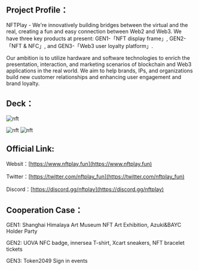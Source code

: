 ## Project Profile：

NFTPlay - We're innovatively building bridges between the virtual and the real, creating a fun and easy connection between Web2 and Web3. We have three key products at present: GEN1-「NFT display frame」, GEN2-「NFT & NFC」, and GEN3-「Web3 user loyalty platform」.

Our ambition is to utilize hardware and software technologies to enrich the presentation, interaction, and marketing scenarios of blockchain and Web3 applications in the real world. We aim to help brands, IPs, and organizations build new customer relationships and enhancing user engagement and brand loyalty.

## Deck：

![nft](https://github.com/NFTPlay-fun/NFTPlay/blob/main/670892368739_1488_nft_0.png)

![nft](https://nftplay-static.oss-cn-hongkong.aliyuncs.com/temp/670892368739_1488_nft_1.png)
![nft](https://nftplay-static.oss-cn-hongkong.aliyuncs.com/temp/670892368739_1488_nft_2.png)

## Official Link:

Websit：[https://www.nftplay.fun](https://www.nftplay.fun)

Twitter：[https://twitter.com/nftplay_fun](https://twitter.com/nftplay_fun)

Discord：[https://discord.gg/nftplay](https://discord.gg/nftplay)

## Cooperation Case：

GEN1: Shanghai Himalaya Art Museum NFT Art Exhibition, Azuki&BAYC Holder Party

GEN2: UOVA NFC badge, innersea T-shirt, Xcart sneakers, NFT bracelet tickets

GEN3: Token2049 Sign in events

